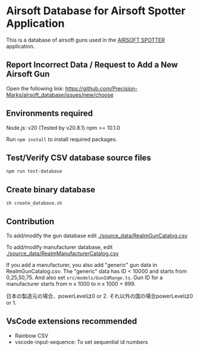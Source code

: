 # Airsoft Database for Airsoft Spotter Application

This is a database of airsoft guns used in the [AIRSOFT SPOTTER](https://precision-marks.com) application.

## Report Incorrect Data / Request to Add a New Airsoft Gun

Open the following link: 
https://github.com/Precision-Marks/airsoft_database/issues/new/choose

## Environments required

Node.js: v20 (Tested by v20.8.1)
npm >= 10.1.0

Run `npm install` to install required packages.

## Test/Verify CSV database source files

`npm run test-database`

## Create binary database

`sh create_database.sh`

## Contribution

To add/modify the gun database edit [./source_data/RealmGunCatalog.csv](./source_data/RealmGunCatalog.csv)

To add/modify manufacturer database, edit [./source_data/RealmManufacturerCatalog.csv](./source_data/RealmManufacturerCatalog.csv)

If you add a manufacturer, you also add "generic" gun data in RealmGunCatalog.csv. The "generic" data has ID &lt; 10000 and starts from 0,25,50,75. 
And also set `src/models/GunIdRange.ts`. Gun ID for a manufacturer starts from n x 1000 to n x 1000 + 999.

日本の製造元の場合、powerLevelは0 or 2. それ以外の国の場合powerLevelは0 or 1.

## VsCode extensions recommended

- Rainbow CSV
- vscode-input-sequence: To set sequential id numbers
